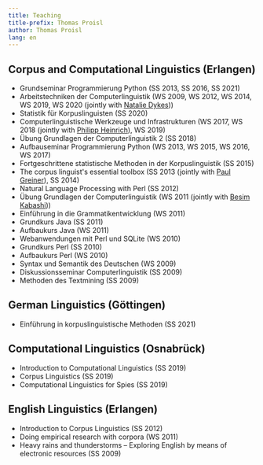 ```yaml
---
title: Teaching
title-prefix: Thomas Proisl
author: Thomas Proisl
lang: en
---
```


## Corpus and Computational Linguistics (Erlangen) ##

- Grundseminar Programmierung Python (SS 2013, SS 2016, SS 2021)
- Arbeitstechniken der Computerlinguistik (WS 2009, WS 2012, WS 2014,
  WS 2019, WS 2020 (jointly with [Natalie
  Dykes](https://twitter.com/na_sy_tr)))
- Statistik für Korpuslinguisten (SS 2020)
- Computerlinguistische Werkzeuge und Infrastrukturen (WS 2017, WS
  2018 (jointly with [Philipp Heinrich](http://philipp-heinrich.eu/)),
  WS 2019)
- Übung Grundlagen der Computerlinguistik 2 (SS 2018)
- Aufbauseminar Programmierung Python (WS 2013, WS 2015, WS 2016, WS 2017)
- Fortgeschrittene statistische Methoden in der Korpuslinguistik (SS 2015)
- The corpus linguist's essential toolbox (SS 2013 (jointly with [Paul
  Greiner](https://www.paul-greiner.de/)), SS 2014)
- Natural Language Processing with Perl (SS 2012)
- Übung Grundlagen der Computerlinguistik (WS 2011 (jointly with
  [Besim Kabashi](http://besim-kabashi.net/)))
- Einführung in die Grammatikentwicklung (WS 2011)
- Grundkurs Java (SS 2011)
- Aufbaukurs Java (WS 2011)
- Webanwendungen mit Perl und SQLite (WS 2010)
- Grundkurs Perl (SS 2010)
- Aufbaukurs Perl (WS 2010)
- Syntax und Semantik des Deutschen (WS 2009)
- Diskussionsseminar Computerlinguistik (SS 2009)
- Methoden des Textmining (SS 2009)


## German Linguistics (Göttingen) ##

- Einführung in korpuslinguistische Methoden (SS 2021)


## Computational Linguistics (Osnabrück) ##

- Introduction to Computational Linguistics (SS 2019)
- Corpus Linguistics (SS 2019)
- Computational Linguistics for Spies (SS 2019)


## English Linguistics (Erlangen) ##

- Introduction to Corpus Linguistics (SS 2012)
- Doing empirical research with corpora (WS 2011)
- Heavy rains and thunderstorms – Exploring English by means of
  electronic resources (SS 2009)


<!-- ## Supervised theses ## -->

<!-- ### Master's theses ### -->

<!--   * Allison Moreno Drexler (2019) -->

<!-- 	Supervisors: Thomas Proisl, ??? -->

<!-- ### Bachelor's theses ### -->

<!--   * Jannis Rautenstrauch (2019): Relation prediction in argument -->
<!--     mining with pre-trained deep bidirectional transformers -->

<!--     Supervisors: Nico Potyka, Thomas Proisl -->
<!--   * Laura Siebert (2019): A comparative study of context-independent -->
<!--     polarity classification in online discussions with Stanford -->
<!--     CoreNLP and WEKA -->

<!-- 	Supervisors: Nico Potyka, Thomas Proisl -->
<!--   * Maja Toebs (2019): An analysis of the robustness and stability of -->
<!--     readability measures such as the Gunning Fog Index for employing -->
<!--     it in plagiarism analysis -->

<!-- 	Supervisors: Thomas Proisl, Johannes Knabe -->
<!--     ([PlagScan](https://www.plagscan.com/)) -->
<!--   * Cedric Waterschoot (2019): Political framing and sensationalism on -->
<!--     American cable news: A corpus-based approach -->

<!-- 	Supervisors: Peter Uhrig, Thomas Proisl -->
<!--   * Samuel Wenserit (2019) -->

<!--     Supervisors: Thomas Proisl, Velizara Weinberger ([TTR -->
<!--     Group](https://www.ttr-group.de/) -->
